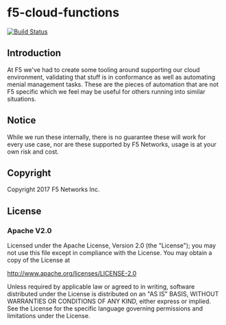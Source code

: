 # f5-cloud-functions
[![Build Status](https://travis-ci.org/f5devcentral/f5-cloud-functions.svg?branch=master)](https://travis-ci.org/f5devcentral/f5-cloud-functions)

## Introduction
At F5 we've had to create some tooling around supporting our cloud environment, validating that stuff is in conformance as well as automating menial management tasks.  These are the pieces of automation that are not F5 specific which we feel may be useful for others running into similar situations.

## Notice
While we run these internally, there is no guarantee these will work for every use case, nor are these supported by F5 Networks, usage is at your own risk and cost.

## Copyright
Copyright 2017 F5 Networks Inc.

## License
### Apache V2.0
Licensed under the Apache License, Version 2.0 (the "License"); you may not use this file except in compliance with the License. You may obtain a copy of the License at

http://www.apache.org/licenses/LICENSE-2.0

Unless required by applicable law or agreed to in writing, software distributed under the License is distributed on an "AS IS" BASIS, WITHOUT WARRANTIES OR CONDITIONS OF ANY KIND, either express or implied. See the License for the specific language governing permissions and limitations under the License.